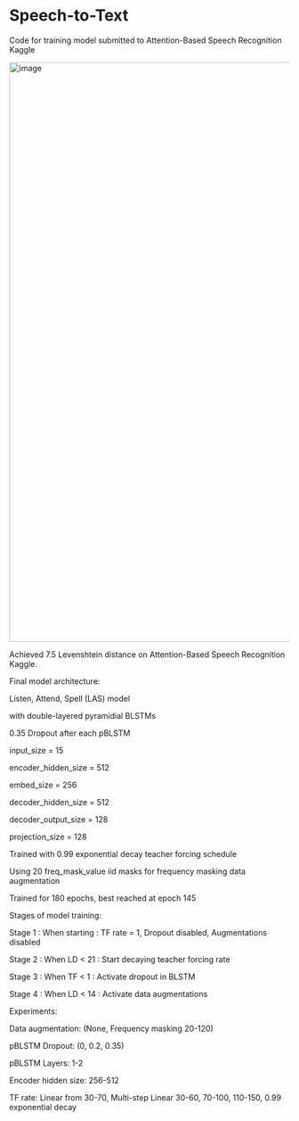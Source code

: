 # Speech-to-Text
Code for training model submitted to Attention-Based Speech Recognition Kaggle

<img width="1040" alt="image" src="https://user-images.githubusercontent.com/57874328/207713930-5fb1e0f9-3fda-4f4d-b7ec-da445ecc2572.png">

Achieved 7.5 Levenshtein distance on Attention-Based Speech Recognition Kaggle.


Final model architecture:

Listen, Attend, Spell (LAS) model

with double-layered pyramidial BLSTMs

0.35 Dropout after each pBLSTM

input_size = 15

encoder_hidden_size = 512

embed_size = 256

decoder_hidden_size = 512

decoder_output_size = 128

projection_size = 128


Trained with 0.99 exponential decay teacher forcing schedule

Using 20 freq_mask_value iid masks for frequency masking data augmentation

Trained for 180 epochs, best reached at epoch 145

Stages of model training:

Stage 1 : When starting : TF rate = 1, Dropout disabled, Augmentations disabled

Stage 2 : When LD < 21  : Start decaying teacher forcing rate

Stage 3 : When TF < 1   : Activate dropout in BLSTM

Stage 4 : When LD < 14  : Activate data augmentations


Experiments:

Data augmentation: (None, Frequency masking 20-120)

pBLSTM Dropout: (0, 0.2, 0.35)

pBLSTM Layers: 1-2

Encoder hidden size: 256-512

TF rate: Linear from 30-70, Multi-step Linear 30-60, 70-100, 110-150, 0.99 exponential decay


